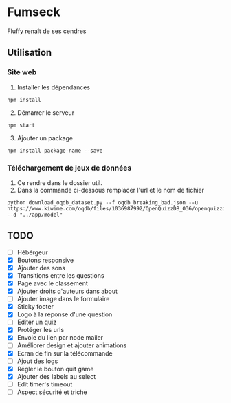 # Fumseck

Fluffy renaît de ses cendres

## Utilisation

### Site web

1. Installer les dépendances

```
npm install
```

2. Démarrer le serveur


```
npm start
```

3. Ajouter un package

```
npm install package-name --save
```

### Téléchargement de jeux de données 

1. Ce rendre dans le dossier util.
2. Dans la commande ci-dessous remplacer l'url et le nom de fichier

```
python download_oqdb_dataset.py --f oqdb_breaking_bad.json --u https://www.kiwime.com/oqdb/files/1036987992/OpenQuizzDB_036/openquizzdb_36.json --d "../app/model"
```

## TODO

* [ ] Hébérgeur
* [X] Boutons responsive
* [X] Ajouter des sons
* [X] Transitions entre les questions
* [X] Page avec le classement
* [X] Ajouter droits d'auteurs dans about
* [ ] Ajouter image dans le formulaire
* [X] Sticky footer
* [X] Logo à la réponse d'une question
* [ ] Editer un quiz
* [X] Protéger les urls
* [X] Envoie du lien par node mailer
* [ ] Améliorer design et ajouter animations
* [X] Ecran de fin sur la télécommande 
* [ ] Ajout des logs
* [X] Régler le bouton quit game
* [X] Ajouter des labels au select
* [ ] Edit timer's timeout
* [ ] Aspect sécurité et triche